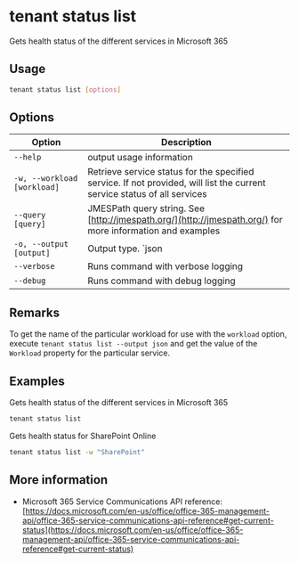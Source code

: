 # tenant status list

Gets health status of the different services in Microsoft 365

## Usage

```sh
tenant status list [options]
```

## Options

Option|Description
------|-----------
`--help`|output usage information
`-w, --workload [workload]`|Retrieve service status for the specified service. If not provided, will list the current service status of all services
`--query [query]`|JMESPath query string. See [http://jmespath.org/](http://jmespath.org/) for more information and examples
`-o, --output [output]`|Output type. `json|text`. Default `text`
`--verbose`|Runs command with verbose logging
`--debug`|Runs command with debug logging

## Remarks

To get the name of the particular workload for use with the `workload` option, execute `tenant status list --output json` and get the value of the `Workload` property for the particular service.

## Examples

Gets health status of the different services in Microsoft 365

```sh
tenant status list
```

Gets health status for SharePoint Online

```sh
tenant status list -w "SharePoint"
```

## More information

- Microsoft 365 Service Communications API reference: [https://docs.microsoft.com/en-us/office/office-365-management-api/office-365-service-communications-api-reference#get-current-status](https://docs.microsoft.com/en-us/office/office-365-management-api/office-365-service-communications-api-reference#get-current-status)
